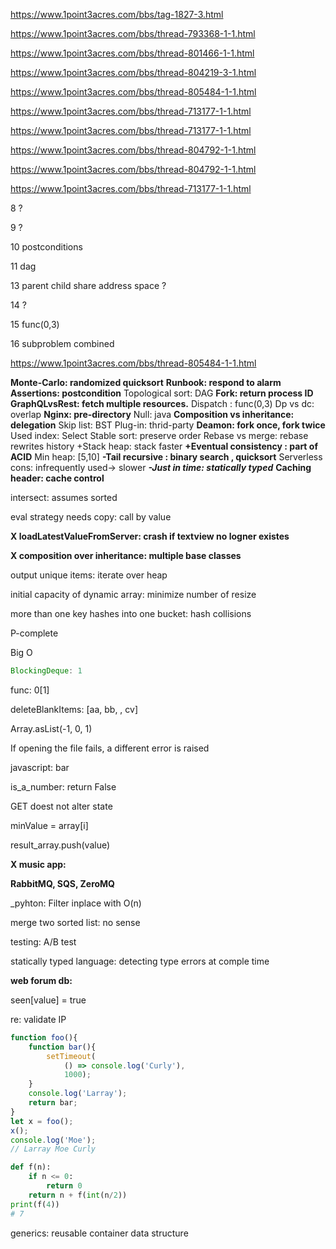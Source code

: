 https://www.1point3acres.com/bbs/tag-1827-3.html

https://www.1point3acres.com/bbs/thread-793368-1-1.html

https://www.1point3acres.com/bbs/thread-801466-1-1.html

https://www.1point3acres.com/bbs/thread-804219-3-1.html

https://www.1point3acres.com/bbs/thread-805484-1-1.html

https://www.1point3acres.com/bbs/thread-713177-1-1.html

https://www.1point3acres.com/bbs/thread-713177-1-1.html

https://www.1point3acres.com/bbs/thread-804792-1-1.html

https://www.1point3acres.com/bbs/thread-804792-1-1.html

https://www.1point3acres.com/bbs/thread-713177-1-1.html

8 ?

9 ?

10 postconditions

11 dag

13 parent child share address space ? 

14 ?

15 func(0,3)

16 subproblem combined







https://www.1point3acres.com/bbs/thread-805484-1-1.html

**Monte-Carlo: randomized quicksort**
**Runbook: respond to alarm**
**Assertions: postcondition**
Topological sort: DAG
**Fork: return process ID**
**GraphQLvsRest: fetch multiple resources.**
Dispatch : func(0,3)
Dp vs dc: overlap
**Nginx: pre-directory**
Null: java
**Composition vs inheritance: delegation**
Skip list: BST
Plug-in: thrid-party
**Deamon: fork once, fork twice**
Used index: Select
Stable sort: preserve order
Reba‍‌‌‌‍‍‌‌‌‌‌‌‍‍‌‍‍‍‍‌se vs merge: rebase rewrites history
+Stack heap: stack faster
**+Eventual consistency : part of ACID**
Min heap: [5,10]
**-Tail recursive : binary search , quicksort**
Serverless cons: infrequently used-> slower
***-Just in time: statically typed***
**Caching header: cache control**

intersect: assumes sorted

eval strategy needs copy: call by value

**X loadLatestValueFromServer: crash if textview no logner existes**

**X composition over inheritance: multiple base classes**

output unique items: iterate over heap

initial capacity of dynamic array: minimize number of resize

more than one key hashes into one bucket: hash collisions

P-complete

Big O



```java
BlockingDeque: 1
```

func: 0[1]

deleteBlankItems: [aa, bb, , cv]

Array.asList(-1, 0, 1)

If opening the file fails, a different error is raised

javascript: bar

is_a_number: return False

GET doest not alter state

minValue = array[i]

result_array.push(value)







**X music app:** 

**RabbitMQ, SQS, ZeroMQ**

_pyhton: Filter inplace with O(n)

merge two sorted list: no sense

testing: A/B test

statically typed language: detecting type errors at comple time

**web forum db:**

seen[value] = true

re: validate IP

```js
function foo(){
    function bar(){
        setTimeout(
            () => console.log('Curly'),
            1000);
    }
    console.log('Larray');
    return bar;
}
let x = foo();
x();
console.log('Moe');
// Larray Moe Curly

```

```python
def f(n):
    if n <= 0:
        return 0
    return n + f(int(n/2))
print(f(4))
# 7
```

generics: reusable container data structure

